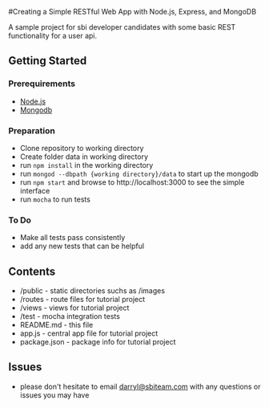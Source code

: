 #Creating a Simple RESTful Web App with Node.js, Express, and MongoDB

A sample project for sbi developer candidates with some basic REST functionality for a user api.

## Getting Started

### Prerequirements
* [Node.js](https://nodejs.org/en/download/)
* [Mongodb](https://www.mongodb.org/downloads#production)

### Preparation
* Clone repository to working directory
* Create folder data in working directory
* run ``` npm install ``` in the working directory
* run ``` mongod --dbpath {working directory}/data ``` to start up the mongodb
* run ``` npm start ``` and browse to http://localhost:3000 to see the simple interface
* run ``` mocha ``` to run tests

### To Do
* Make all tests pass consistently
* add any new tests that can be helpful

## Contents

* /public - static directories suchs as /images
* /routes - route files for tutorial project
* /views - views for tutorial project
* /test - mocha integration tests
* README.md - this file
* app.js - central app file for tutorial project
* package.json - package info for tutorial project

## Issues
* please don't hesitate to email darryl@sbiteam.com with any questions or issues you may have